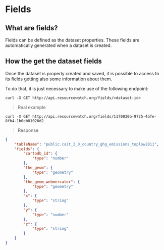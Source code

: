 # Fields

## What are fields?

Fields can be defined as the dataset properties. These fields are automatically generated when a dataset is created.

## How the get the dataset fields

Once the dataset is properly created and saved, it is possible to access to its fields getting also some information about them.

To do that, it is just necessary to make use of the following endpoint:

```shell
curl -X GET http://api.resourcewatch.org/fields/<dataset-id>
```

> Real example

```shell
curl -X GET http://api.resourcewatch.org/fields/1170030b-9725-4bfe-8fb4-1b0eb81020d2
```

> Response

```json
{
	"tableName": "public.cait_2_0_country_ghg_emissions_toplow2011",
	"fields": {
		"cartodb_id": {
			"type": "number"
		},
		"the_geom": {
			"type": "geometry"
		},
		"the_geom_webmercator": {
			"type": "geometry"
		},
		"x": {
			"type": "string"
		},
		"y": {
			"type": "number"
		},
		"z": {
			"type": "string"
		}
	}
}
```
